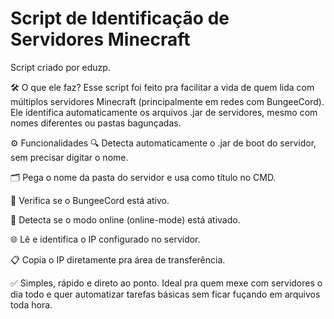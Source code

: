 # Script de Identificação de Servidores Minecraft
Script criado por eduzp.

🛠️ O que ele faz?
Esse script foi feito pra facilitar a vida de quem lida com múltiplos servidores Minecraft (principalmente em redes com BungeeCord). Ele identifica automaticamente os arquivos .jar de servidores, mesmo com nomes diferentes ou pastas bagunçadas.

⚙️ Funcionalidades
🔍 Detecta automaticamente o .jar de boot do servidor, sem precisar digitar o nome.

🗂️ Pega o nome da pasta do servidor e usa como título no CMD.

🔁 Verifica se o BungeeCord está ativo.

🔐 Detecta se o modo online (online-mode) está ativado.

🌐 Lê e identifica o IP configurado no servidor.

📋 Copia o IP diretamente pra área de transferência.

✅ Simples, rápido e direto ao ponto.
Ideal pra quem mexe com servidores o dia todo e quer automatizar tarefas básicas sem ficar fuçando em arquivos toda hora.
